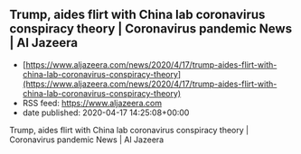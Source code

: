 ## Trump, aides flirt with China lab coronavirus conspiracy theory | Coronavirus pandemic News | Al Jazeera
 - [https://www.aljazeera.com/news/2020/4/17/trump-aides-flirt-with-china-lab-coronavirus-conspiracy-theory](https://www.aljazeera.com/news/2020/4/17/trump-aides-flirt-with-china-lab-coronavirus-conspiracy-theory)
 - RSS feed: https://www.aljazeera.com
 - date published: 2020-04-17 14:25:08+00:00

Trump, aides flirt with China lab coronavirus conspiracy theory | Coronavirus pandemic News | Al Jazeera

